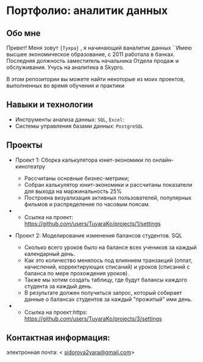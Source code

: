 
# Портфолио: аналитик данных

## Обо мне 

Привет! Меня зовут ``{Туяра}`` , я начинающий ваналитик данных
``Имею высшее экономическое образование, c 2011 работала в банках. Последняя должность заместитель начальника Отдела продаж и обслуживания. Учусь на аналитика в Skypro.

В этом репозитории вы можете найти некоторые из моих проектов, выполненных во время обучения и практики
<br>

## Навыки и технологии
- Инструменты анализа данных: ``SQL``, ``Excel``: 
- Системы управления базами данных: ``PostgreSQL``




## Проекты
- Проект 1:  Сборка калькулятора юнит-экономики по онлайн-кинотеатру
    *  Рассчитаны основные бизнес-метрики;
    *  Собран калькулятор юнит-экономики и рассчитаны показатели для выхода на маржинальность 25%
    *  Построена визуализация активных пользователей, популярных фильмов и распределение по часовым поясам.
    
- - Ссылка на проект: https://github.com/users/TuyaraKo/projects/1/settings

 - Проект 2: Моделирование изменения балансов студентов. SQL
    *  Сколько всего уроков было на балансе всех учеников за каждый календарный день.
    *  Как это количество менялось под влиянием транзакций (оплат, начислений, корректирующих списаний) и уроков (списаний с баланса по мере прохождения уроков).
    *  Также мы хотим создать таблицу, где будут балансы каждого студента за каждый день.
    *  В результате должен получиться запрос, который собирает данные о балансах студентов за каждый "прожитый" ими день.

- - Ссылка на проект:https: https://github.com/users/TuyaraKo/projects/3/settings

## Контактная информация:
электронная почта:  < sidorova2yara@gmail.com>
